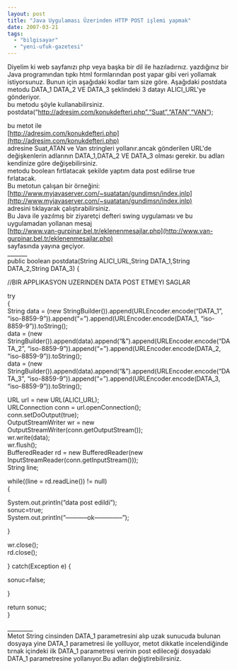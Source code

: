 ```yaml
---
layout: post
title: "Java Uygulaması Üzerinden HTTP POST işlemi yapmak"
date: 2007-03-21
tags: 
  - "bilgisayar"
  - "yeni-ufuk-gazetesi"
---
```


Diyelim ki web sayfanızı php veya başka bir dil ile hazıladırnız. yazdığınız bir Java programından tıpkı html formlarından post yapar gibi veri yollamak istiyorsunuz. Bunun için aşağıdaki kodlar tam size göre. Aşağıdaki postdata metodu DATA\_1 DATA\_2 VE DATA\_3 şeklindeki 3 datayı ALICI\_URL'ye gönderiyor.  
bu metodu şöyle kullanabilirsiniz.  
postdata(“http://adresim.com/konukdefteri.php”,“Suat”,“ATAN”,“VAN”);  
  
bu metot ile  
[http://adresim.com/konukdefteri.php](http://adresim.com/konukdefteri.php)  
adresine Suat,ATAN ve Van stringleri yollanır.ancak gönderilen URL'de değişkenlerin adlarının DATA\_1,DATA\_2 VE DATA\_3 olması gerekir. bu adları kendinize göre değişebilirsiniz.  
metodu boolean fırtlatacak şekilde yaptım data post edilirse true  
fırlatacak.  
Bu metotun çalışan bir örneğini:  
[](http://www.myjavaserver.com/%7Esuatatan/gundimsn/index.jnlp)[http://www.myjavaserver.com/~suatatan/gundimsn/index.jnlp](http://www.myjavaserver.com/~suatatan/gundimsn/index.jnlp)  
adresini tıklayarak çalıştırabilirsiniz.  
Bu Java ile yazılmış bir ziyaretçi defteri swing uygulaması ve bu uygulamadan yollanan mesaj  
[http://www.van-gurpinar.bel.tr/eklenenmesajlar.php](http://www.van-gurpinar.bel.tr/eklenenmesajlar.php)  
sayfasında yayına geçiyor.  
\_\_\_\_\_\_\_  
public boolean postdata(String ALICI\_URL,String DATA\_1,String DATA\_2,String DATA\_3) {  
  
//BIR APPLIKASYON UZERINDEN DATA POST ETMEYI SAGLAR  
  
  
try  
{  
String data = (new StringBuilder()).append(URLEncoder.encode(“DATA\_1”, “iso-8859-9”)).append(“=”).append(URLEncoder.encode(DATA\_1, “iso-8859-9”)).toString();  
data = (new StringBuilder()).append(data).append(“&”).append(URLEncoder.encode(“DATA\_2”, “iso-8859-9”)).append(“=”).append(URLEncoder.encode(DATA\_2, “iso-8859-9”)).toString();  
data = (new StringBuilder()).append(data).append(“&”).append(URLEncoder.encode(“DATA\_3”, “iso-8859-9”)).append(“=”).append(URLEncoder.encode(DATA\_3, “iso-8859-9”)).toString();  
  
  
URL url = new URL(ALICI\_URL);  
URLConnection conn = url.openConnection();  
conn.setDoOutput(true);  
OutputStreamWriter wr = new OutputStreamWriter(conn.getOutputStream());  
wr.write(data);  
wr.flush();  
BufferedReader rd = new BufferedReader(new InputStreamReader(conn.getInputStream()));  
String line;  
  
  
while((line = rd.readLine()) != null)  
{  
  
  
System.out.println(“data post edildi”);  
sonuc=true;  
System.out.println(“———–ok————–”);  
  
}  
  
wr.close();  
rd.close();  
  
} catch(Exception e) {  
  
sonuc=false;  
  
}  
  
return sonuc;  
}  
  
\_\_\_\_\_\_\_\_\_  
Metot String cinsinden DATA\_1 parametresini alıp uzak sunucuda bulunan dosyaya yine DATA\_1 parametresi ile yollluyor, metot dikkatle incelendiğinde tırnak içindeki ilk DATA\_1 parametresi verinin post edileceği dosyadaki DATA\_1 parametresine yollanıyor.Bu adları değiştirebilirsiniz.
